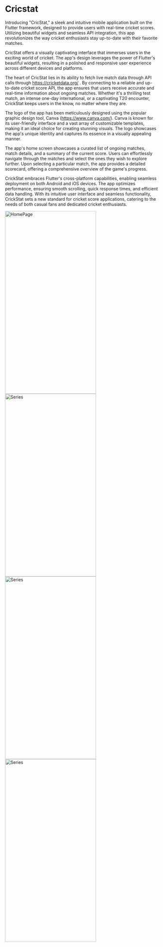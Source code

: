 # Cricstat

Introducing "CricStat," a sleek and intuitive mobile application built on the Flutter framework, designed to provide users with real-time cricket scores. Utilizing beautiful widgets and seamless API integration, this app revolutionizes the way cricket enthusiasts stay up-to-date with their favorite matches.

CricStat offers a visually captivating interface that immerses users in the exciting world of cricket. The app's design leverages the power of Flutter's beautiful widgets, resulting in a polished and responsive user experience across different devices and platforms.

The heart of CricStat lies in its ability to fetch live match data through API calls through https://cricketdata.org/ . By connecting to a reliable and up-to-date cricket score API, the app ensures that users receive accurate and real-time information about ongoing matches. Whether it's a thrilling test match, an intense one-day international, or a captivating T20 encounter, CrickStat keeps users in the know, no matter where they are.

The logo of the app has been meticulously designed using the popular graphic design tool, Canva (https://www.canva.com/). Canva is known for its user-friendly interface and a vast array of customizable templates, making it an ideal choice for creating stunning visuals.
The logo showcases the app's unique identity and captures its essence in a visually appealing manner.

The app's home screen showcases a curated list of ongoing matches, match details, and a summary of the current score. Users can effortlessly navigate through the matches and select the ones they wish to explore further. Upon selecting a particular match, the app provides a detailed scorecard, offering a comprehensive overview of the game's progress.

CrickStat embraces Flutter's cross-platform capabilities, enabling seamless deployment on both Android and iOS devices. The app optimizes performance, ensuring smooth scrolling, quick response times, and efficient data handling. With its intuitive user interface and seamless functionality, CrickStat sets a new standard for cricket score applications, catering to the needs of both casual fans and dedicated cricket enthusiasts.

<img src="https://github.com/ArinNigam/Cricstat/assets/99138286/fb7e53db-a37b-40ce-a46a-b641ab0f2d55" alt="HomePage" width="300" height="600">
<img src="https://github.com/ArinNigam/Cricstat/assets/99138286/968760aa-5bf1-44e1-8c22-7089990f5a16" alt="Series" width="300" height="600">
<br>
<img src="https://github.com/ArinNigam/Cricstat/assets/99138286/c2baf14a-3766-4fe8-bbcb-6a0b56a0045a" alt="Series" width="300" height="600">
<img src="https://github.com/ArinNigam/Cricstat/assets/99138286/ceec2e16-ec7d-4923-84d9-a962d42db9e3" alt="Series" width="300" height="600">




